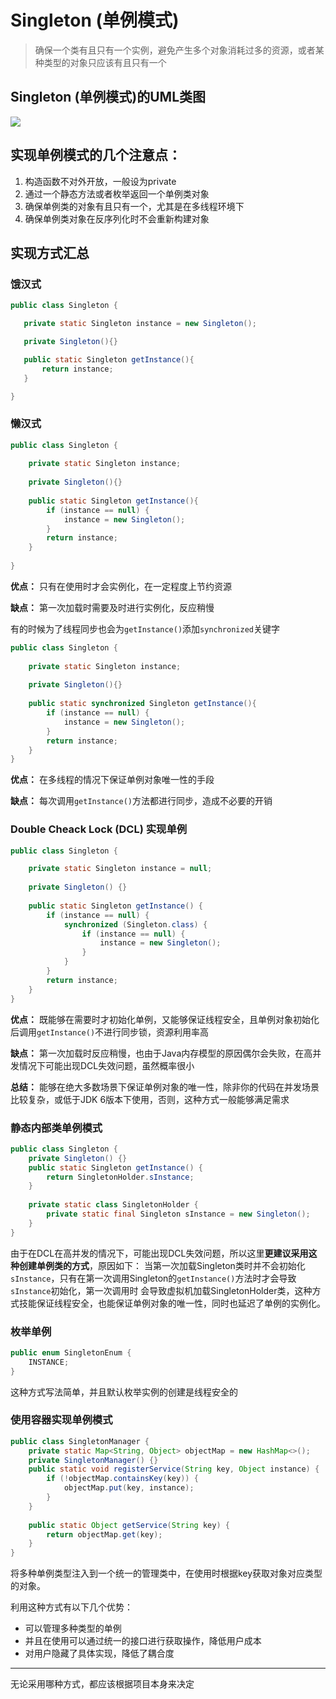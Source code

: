 # Singleton (单例模式)

> 确保一个类有且只有一个实例，避免产生多个对象消耗过多的资源，或者某种类型的对象只应该有且只有一个

## Singleton (单例模式)的UML类图

<img src="http://img.my.csdn.net/uploads/201204/02/1333348032_1491.jpg" />


## 实现单例模式的几个注意点：

 1. 构造函数不对外开放，一般设为private
 2. 通过一个静态方法或者枚举返回一个单例类对象
 3. 确保单例类的对象有且只有一个，尤其是在多线程环境下
 4. 确保单例类对象在反序列化时不会重新构建对象
 
 ## 实现方式汇总
 
 ### 饿汉式
 
 ```java
public class Singleton {

    private static Singleton instance = new Singleton();

    private Singleton(){}

    public static Singleton getInstance(){
        return instance;
    }

}
```

### 懒汉式

```java
public class Singleton {
    
    private static Singleton instance;
    
    private Singleton(){}
    
    public static Singleton getInstance(){
        if (instance == null) {
            instance = new Singleton();
        }
        return instance;
    }
    
}
```
**优点：** 只有在使用时才会实例化，在一定程度上节约资源

**缺点：** 第一次加载时需要及时进行实例化，反应稍慢

有的时候为了线程同步也会为`getInstance()`添加`synchronized`关键字

```java
public class Singleton {
    
    private static Singleton instance;
    
    private Singleton(){}
    
    public static synchronized Singleton getInstance(){
        if (instance == null) {
            instance = new Singleton();
        }
        return instance;
    }
}
```
**优点：** 在多线程的情况下保证单例对象唯一性的手段

**缺点：** 每次调用`getInstance()`方法都进行同步，造成不必要的开销

### Double Cheack Lock (DCL) 实现单例
```java
public class Singleton {

    private static Singleton instance = null;
    
    private Singleton() {}
    
    public static Singleton getInstance() {
        if (instance == null) {
            synchronized (Singleton.class) {
                if (instance == null) {
                    instance = new Singleton();
                }
            }
        }
        return instance;  
    }
}
```
**优点：** 既能够在需要时才初始化单例，又能够保证线程安全，且单例对象初始化后调用`getInstance()`不进行同步锁，资源利用率高

**缺点：** 第一次加载时反应稍慢，也由于Java内存模型的原因偶尔会失败，在高并发情况下可能出现DCL失效问题，虽然概率很小

**总结：** 能够在绝大多数场景下保证单例对象的唯一性，除非你的代码在并发场景比较复杂，或低于JDK 6版本下使用，否则，这种方式一般能够满足需求

### 静态内部类单例模式

```java
public class Singleton {
    private Singleton() {}
    public static Singleton getInstance() {
        return SingletonHolder.sInstance;
    }
    
    private static class SingletonHolder {
        private static final Singleton sInstance = new Singleton();
    }
}
```

由于在DCL在高并发的情况下，可能出现DCL失效问题，所以这里**更建议采用这种创建单例类的方式**，原因如下：
当第一次加载Singleton类时并不会初始化`sInstance`，只有在第一次调用Singleton的`getInstance()`方法时才会导致`sInstance`初始化，第一次调用时
会导致虚拟机加载SingletonHolder类，这种方式技能保证线程安全，也能保证单例对象的唯一性，同时也延迟了单例的实例化。

### 枚举单例

```java
public enum SingletonEnum {
    INSTANCE;
}
```

这种方式写法简单，并且默认枚举实例的创建是线程安全的

### 使用容器实现单例模式

```java
public class SingletonManager {
    private static Map<String, Object> objectMap = new HashMap<>();
    private SingletonManager() {}
    public static void registerService(String key, Object instance) {
        if (!objectMap.containsKey(key)) {
            objectMap.put(key, instance);
        }
    }
    
    public static Object getService(String key) {
        return objectMap.get(key);
    }
}
```

将多种单例类型注入到一个统一的管理类中，在使用时根据key获取对象对应类型的对象。

利用这种方式有以下几个优势：

 + 可以管理多种类型的单例
 + 并且在使用可以通过统一的接口进行获取操作，降低用户成本
 + 对用户隐藏了具体实现，降低了耦合度
 
- - -
 
无论采用哪种方式，都应该根据项目本身来决定
 